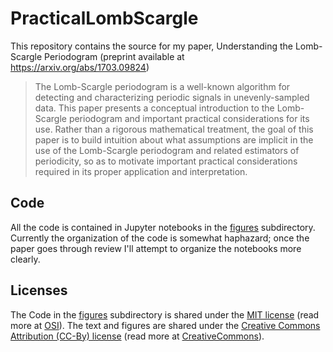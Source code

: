 # PracticalLombScargle

This repository contains the source for my paper, Understanding the Lomb-Scargle Periodogram (preprint available at https://arxiv.org/abs/1703.09824)

> The Lomb-Scargle periodogram is a well-known algorithm for detecting and characterizing periodic signals in unevenly-sampled data. This paper presents a conceptual introduction to the Lomb-Scargle periodogram and important practical considerations for its use. Rather than a rigorous mathematical treatment, the goal of this paper is to build intuition about what assumptions are implicit in the use of the Lomb-Scargle periodogram and related estimators of periodicity, so as to motivate important practical considerations required in its proper application and interpretation.


## Code

All the code is contained in Jupyter notebooks in the [figures](figures) subdirectory.
Currently the organization of the code is somewhat haphazard; once the paper goes through review I'll attempt to organize the notebooks more clearly.

## Licenses

The Code in the [figures](figures) subdirectory is shared under the [MIT license](LICENSE-CODE) (read more at [OSI](https://opensource.org/licenses/MIT)). The text and figures are shared under the [Creative Commons Attribution (CC-By) license](LICENSE-TEXT) (read more at [CreativeCommons](https://creativecommons.org/licenses/by/4.0)).
